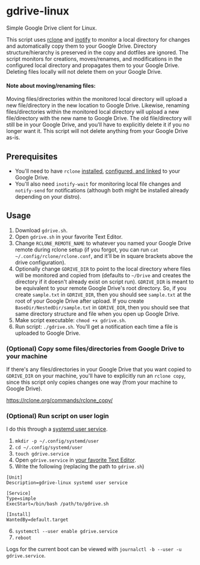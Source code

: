 # gdrive-linux
Simple Google Drive client for Linux.

This script uses [rclone](https://rclone.org/) and [inotify](https://en.wikipedia.org/wiki/Inotify) to monitor a local directory for changes and automatically copy them to your Google Drive. Directory structure/hierarchy is preserved in the copy and dotfiles are ignored. The script monitors for creations, moves/renames, and modifications in the configured local directory and propagates them to your Google Drive. Deleting files locally will not delete them on your Google Drive.

#### Note about moving/renaming files:
Moving files/directories within the monitored local directory will upload a new file/directory in the new location to Google Drive. Likewise, renaming files/directories within the monitored local directory will upload a new file/directory with the new name to Google Drive. The old file/directory will still be in your Google Drive, and you'll have to explicitly delete it if you no longer want it. This script will not delete anything from your Google Drive as-is.

## Prerequisites
- You'll need to have `rclone` [installed](https://rclone.org/install/), [configured, and linked](https://rclone.org/drive/) to your Google Drive.
- You'll also need `inotify-wait` for monitoring local file changes and `notify-send` for notifications (although both might be installed already depending on your distro).

## Usage
1. Download `gdrive.sh`.
2. Open `gdrive.sh` in your favorite Text Editor.
3. Change `RCLONE_REMOTE_NAME` to whatever you named your Google Drive remote during rclone setup (if you forgot, you can run `cat ~/.config/rclone/rclone.conf`, and it'll be in square brackets above the drive configuration).
4. Optionally change `GDRIVE_DIR` to point to the local directory where files will be monitored and copied from (defaults to `~/Drive` and creates the directory if it doesn't already exist on script run). `GDRIVE_DIR` is meant to be equivalent to your remote Google Drive's root directory. So, if you create `sample.txt` in `GDRIVE_DIR`, then you should see `sample.txt` at the root of your Google Drive after upload. If you create `BaseDir/NestedDir/sample.txt` in `GDRIVE_DIR`, then you should see that same directory structure and file when you open up Google Drive.
5. Make script executable: `chmod +x gdrive.sh`.
6. Run script: `./gdrive.sh`. You'll get a notification each time a file is uploaded to Google Drive.

### (Optional) Copy some files/directories from Google Drive to your machine
If there's any files/directories in your Google Drive that you want copied to `GDRIVE_DIR` on your machine, you'll have to explicitly run an `rclone copy`, since this script only copies changes one way (from your machine to Google Drive).

https://rclone.org/commands/rclone_copy/

### (Optional) Run script on user login
I do this through a [systemd user service](https://wiki.archlinux.org/title/systemd/User).
1. `mkdir -p ~/.config/systemd/user`
2. `cd ~/.config/systemd/user`
3. `touch gdrive.service`
4. Open `gdrive.service` in [your favorite Text Editor](https://neovim.io/).
5. Write the following (replacing the path to `gdrive.sh`)
```
[Unit]
Description=gdrive-linux systemd user service

[Service]
Type=simple
ExecStart=/bin/bash /path/to/gdrive.sh

[Install]
WantedBy=default.target
```
6. `systemctl --user enable gdrive.service`
7. `reboot`

Logs for the current boot can be viewed with `journalctl -b --user -u gdrive.service`.

